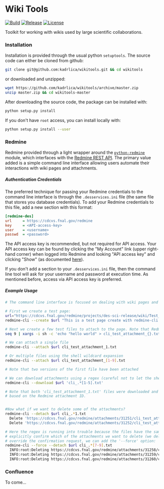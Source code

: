 Wiki Tools
=========

[![Build](https://img.shields.io/travis/kadrlica/wikitools.svg)](https://travis-ci.org/kadrlica/wikitools)
[![Release](https://img.shields.io/github/release/kadrlica/wikitools.svg)](../../releases)
[![License](https://img.shields.io/badge/license-MIT-blue.svg)](../../)

Toolkit for working with wikis used by large scientific collaborations.

### Installation

Installation is provided through the usual python `setuptools`. The source code can either be cloned from github: 
```bash
git clone git@github.com:kadrlica/wikitools.git && cd wikitools
```
or downloaded and unzipped:
```bash
wget https://github.com/kadrlica/wikitools/archive/master.zip
unzip master.zip && cd wikitools-master
```

After downloading the source code, the package can be installed with:
```bash
python setup.py install
```

If you don't have `root` access, you can install locally with:
```bash
python setup.py install --user
```

### Redmine

Redmine provided through a light wrapper around the [`python-redmine`](https://github.com/maxtepkeev/python-redmine) module, which interfaces with the [Redmine REST API](http://www.redmine.org/projects/redmine/wiki/Rest_api). The primary value added is a simple command line interface allowing users automate their interactions with wiki pages and attachments.

##### Authentication Credentials

The preferred technique for passing your Redmine credentials to the command line interface is through the `.desservices.ini` file (the same file that stores you database credentials). To add your Redmine credentials to this file, add a new section with this format:
```ini
[redmine-des]
url     = https://cdcvs.fnal.gov/redmine
key     = <API-access-key>
user    = <username>
passwd  = <password>
```
The API access key is recommended, but not required for API access. Your API access key can be found by clicking the "My Account" link (upper right-hand corner) when logged into Redmine and looking "API access key" and clicking "Show" (as documented [here](http://www.redmine.org/projects/redmine/wiki/Rest_api#Authentication)).

If you don't add a section to your `.desservices.ini` file, then the command line tool will ask for your username and password at execution time. As mentioned before, access via API access key is preferred.

##### Example Usage
```bash
# The command line interface is focused on dealing with wiki pages and attachments

# First we create a test page:
url="https://cdcvs.fnal.gov/redmine/projects/des-sci-release/wiki/Test_Page" 
redmine-cli --create $url "This is a test page create with redmine-cli." 

# Next we create a few test files to attach to the page. Note that Redmine will not attach empty files.
seq 9 | xargs -i sh -c 'echo "hello world" > cli_test_attachment_{}.txt'

# We can attach a single file
redmine-cli --attach $url cli_test_attachment_1.txt 

# Or multiple files using the shell wildcard expansion
redmine-cli --attach $url cli_test_attachment_[1-9].txt

# Note that two versions of the first file have been attached

# We can download attachments using a regex (careful not to let the shell expand it)
redmine-cli --download $url 'cli_.*[1-5].txt'

# Note that both 'cli_test_attachment_1.txt' files were downloaded and a unique suffix was added 
# based on the Redmine attachment ID.


#Now what if we want to delete some of the attachments?
redmine-cli --detach $url cli_.*1.txt
  Delete 'https://cdcvs.fnal.gov/redmine/attachments/31251/cli_test_attachment_1.txt'? [Y/n] y
  Delete 'https://cdcvs.fnal.gov/redmine/attachments/31252/cli_test_attachment_1.txt'? [Y/n] n

# Here the regex is running into trouble because the files have the same name. However, we can 
# explicitly confirm which of the attachments we want to delete (we deleted the older one). To 
# override the confirmation request, we can add the '--force' option:
redmine-cli --force --detach $url cli_.*[7-9].txt
  INFO:root:Deleting https://cdcvs.fnal.gov/redmine/attachments/31258/cli_test_attachment_7.txt...
  INFO:root:Deleting https://cdcvs.fnal.gov/redmine/attachments/31259/cli_test_attachment_8.txt...
  INFO:root:Deleting https://cdcvs.fnal.gov/redmine/attachments/31260/cli_test_attachment_9.txt...
```

### Confluence

To come...
